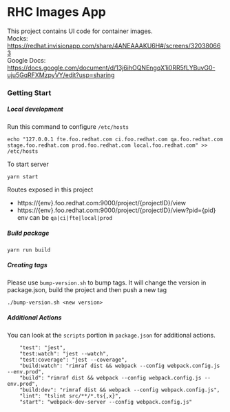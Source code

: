# RHC Images App

This project contains UI code for container images.  
Mocks: https://redhat.invisionapp.com/share/4ANEAAAKU6H#/screens/320380663  
Google Docs: https://docs.google.com/document/d/13j6ihOQNEngqX1i0RR5fLYBuvG0-uju5GqRFXMzpyVY/edit?usp=sharing  


### Getting Start

##### Local development

Run this command to configure `/etc/hosts`
```shell
echo "127.0.0.1 fte.foo.redhat.com ci.foo.redhat.com qa.foo.redhat.com stage.foo.redhat.com prod.foo.redhat.com local.foo.redhat.com" >> /etc/hosts
```

To start server

```shell
yarn start
```

Routes exposed in this project 
* https://{env}.foo.redhat.com:9000/project/{projectID}/view
* https://{env}.foo.redhat.com:9000/project/{projectID}/view?pid={pid}  
env can be `qa|ci|fte|local|prod`


##### Build package
```shell
yarn run build
```

##### Creating tags

Please use `bump-version.sh` to bump tags. It will  change the version in package.json, build the project and then push a new tag
```shell
./bump-version.sh <new version>
```

##### Additional Actions

You can look at the `scripts` portion in `package.json` for additional actions.
```shell
    "test": "jest",
    "test:watch": "jest --watch",
    "test:coverage": "jest --coverage",
    "build:watch": "rimraf dist && webpack --config webpack.config.js --env.prod",
    "build": "rimraf dist && webpack --config webpack.config.js --env.prod",
    "build:dev": "rimraf dist && webpack --config webpack.config.js",
    "lint": "tslint src/**/*.ts{,x}",
    "start": "webpack-dev-server --config webpack.config.js"
```
